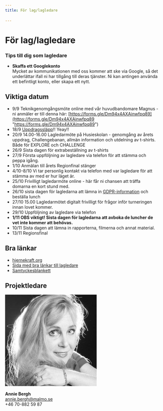 ```yaml
---
title: För lag/lagledare

---
```

# För lag/lagledare

### Tips till dig som lagledare

* **Skaffa ett Googlekonto**  
  Mycket av kommunikationen med oss kommer att ske via Google, så det underlättar ifall ni har tillgång till deras tjänster. Ni kan antingen använda ett befintligt konto, eller skapa ett nytt.

## Viktiga datum

* 9/9 Teknikgenomgångsmöte online med vår huvudbandomare Magnus - ni anmäler er till denna här: [https://forms.gle/Dm94x4AXAinwfpq89](https://forms.gle/Dm94x4AXAinwfpq89 "https://forms.gle/Dm94x4AXAinwfpq89")
* 18/9 [Uppdragssläpp](https://hjernekraft.org/challenge/for-lag/oppdrag)!! Yeay!!
* 20/9 14.00-16.00 Lagledarmöte på Husieskolan - genomgång av årets uppdrag, Challengebanan, allmän information och utdelning av t-shirts. Både för EXPLORE och CHALLENGE
* 26/9 Sista dagen för extrabeställning av t-shirts
* 27/9 Första uppföljning av lagledare via telefon för att stämma och peppa igång.
* 1/10 Anmälan till årets Regionfinal stänger
* 4/10-8/10 Vi tar personlig kontakt via telefon med var lagledare för att stämma av med er hur läget är.
* 25/10 Frivilligt lagledarmöte online - här får ni chansen att träffa domarna en kort stund med.
* 26/10 sista dagen för lagledarna att lämna in [GDPR-information](https://hjernekraft.org/media/dokumenter/samtykkeerklaring/se-samtyckesblankett-2021.pdf) och beställa lunch
* 27/10 15.00 Lagledarmötet digitalt frivilligt för frågor inför turneringen innan lovet kommer.
* 29/10 Uppföljning av lagledare via telefon
* **1/11 OBS viktigt! Sista dagen för lagledarna att avboka de luncher de vet inte kommer att behövas.**
* 10/11 Sista dagen att lämna in rapporterna, filmerna och annat material.
* 13/11 Regionsfinal

## Bra länkar

* [hjernekraft.org](hjernekraft.org)
* [Sida med bra länkar till lagledare](https://hjernekraft.org/challenge/for-veiledere/ressurser?lang=se "Sida med bra länkar till lagledare")
* [Samtyckesblankett](https://hjernekraft.org/media/dokumenter/samtykkeerklaring/se-samtyckesblankett-2021.pdf)

## Projektledare

![](/uploads/annie-bergh_avatar.jpg)

**Annie Bergh**  
annie.bergh@malmo.se  
\+46 70-882 59 87